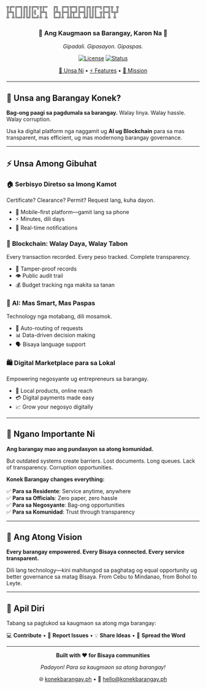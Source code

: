 ```
╦╔═╔═╗╔╗╔╔═╗╦╔═  ╔╗ ╔═╗╦═╗╔═╗╔╗╔╔═╗╔═╗╦ ╦
╠╩╗║ ║║║║║╣ ╠╩╗  ╠╩╗╠═╣╠╦╝╠═╣║║║║ ╦╠═╣╚╦╝
╩ ╩╚═╝╝╚╝╚═╝╩ ╩  ╚═╝╩ ╩╩╚═╩ ╩╝╚╝╚═╝╩ ╩ ╩ 
```

<div align="center">

### 🌟 Ang Kaugmaon sa Barangay, Karon Na 🌟

*Gipadali. Gipasayon. Gipaspas.*

[![License](https://img.shields.io/badge/license-MIT-blue.svg)](LICENSE)
[![Status](https://img.shields.io/badge/status-active-success.svg)]()

[🚀 Unsa Ni](#-unsa-ang-barangay-konek) • [⚡ Features](#-unsa-among-gibuhat) • [🎯 Mission](#-ngano-importante-ni)

</div>

---

## 🚀 Unsa ang Barangay Konek?

**Bag-ong paagi sa pagdumala sa barangay.** Walay linya. Walay hassle. Walay corruption.

Usa ka digital platform nga naggamit ug **AI ug Blockchain** para sa mas transparent, mas efficient, ug mas modernong barangay governance.

---

## ⚡ Unsa Among Gibuhat

### 🏠 **Serbisyo Diretso sa Imong Kamot**
Certificate? Clearance? Permit? Request lang, kuha dayon.
- 📱 Mobile-first platform—gamit lang sa phone
- ⚡ Minutes, dili days
- 🔔 Real-time notifications

### 🔗 **Blockchain: Walay Daya, Walay Tabon**
Every transaction recorded. Every peso tracked. Complete transparency.
- 🔐 Tamper-proof records
- 👁️ Public audit trail
- 💰 Budget tracking nga makita sa tanan

### 🤖 **AI: Mas Smart, Mas Paspas**
Technology nga motabang, dili mosamok.
- 🧠 Auto-routing of requests
- 📊 Data-driven decision making
- 🗣️ Bisaya language support

### 🛍️ **Digital Marketplace para sa Lokal**
Empowering negosyante ug entrepreneurs sa barangay.
- 🏪 Local products, online reach
- 💳 Digital payments made easy
- 📈 Grow your negosyo digitally

---

## 🎯 Ngano Importante Ni

**Ang barangay mao ang pundasyon sa atong komunidad.**

But outdated systems create barriers. Lost documents. Long queues. Lack of transparency. Corruption opportunities.

**Konek Barangay changes everything:**

✅ **Para sa Residente**: Service anytime, anywhere  
✅ **Para sa Officials**: Zero paper, zero hassle  
✅ **Para sa Negosyante**: Bag-ong opportunities  
✅ **Para sa Komunidad**: Trust through transparency  

---

## 💪 Ang Atong Vision

**Every barangay empowered. Every Bisaya connected. Every service transparent.**

Dili lang technology—kini mahitungod sa paghatag og equal opportunity ug better governance sa matag Bisaya. From Cebu to Mindanao, from Bohol to Leyte.

---

## 🤝 Apil Diri

Tabang sa pagtukod sa kaugmaon sa atong mga barangay:

💻 **Contribute** • 🐛 **Report Issues** • 💡 **Share Ideas** • 🌟 **Spread the Word**

---

<div align="center">

**Built with ❤️ for Bisaya communities**

*Padayon! Para sa kaugmaon sa atong barangay!*

🌐 [konekbarangay.ph](https://konekbarangay.ph) • 📧 hello@konekbarangay.ph

</div>
